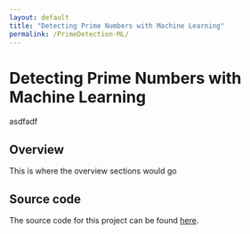 ```yaml
---
layout: default
title: "Detecting Prime Numbers with Machine Learning"
permalink: /PrimeDetection-ML/
---
```


# Detecting Prime Numbers with Machine Learning

asdfadf

## Overview

This is where the overview sections would go

## Source code

The source code for this project can be found [here](https://github.com/Brandonsams/ML-DetectingPrimes).